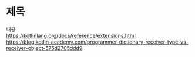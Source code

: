 # 제목<br>
내용<br>
https://kotlinlang.org/docs/reference/extensions.html<br>
https://blog.kotlin-academy.com/programmer-dictionary-receiver-type-vs-receiver-object-575d2705ddd9
